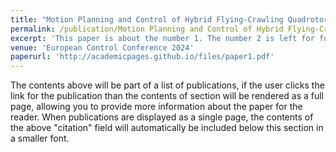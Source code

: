 ```yaml
---
title: "Motion Planning and Control of Hybrid Flying-Crawling Quadrotors"
permalink: /publication/Motion Planning and Control of Hybrid Flying-Crawling Quadrotors
excerpt: 'This paper is about the number 1. The number 2 is left for future work.'
venue: 'European Control Conference 2024'
paperurl: 'http://academicpages.github.io/files/paper1.pdf'
---
```


The contents above will be part of a list of publications, if the user clicks the link for the publication than the contents of section will be rendered as a full page, allowing you to provide more information about the paper for the reader. When publications are displayed as a single page, the contents of the above "citation" field will automatically be included below this section in a smaller font.
